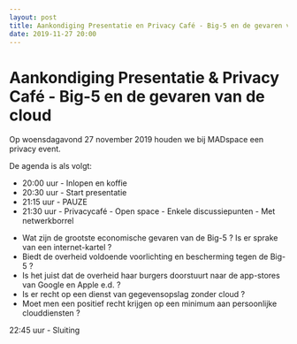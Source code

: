 ```yaml
---
layout: post
title: Aankondiging Presentatie en Privacy Café - Big-5 en de gevaren van de cloud (2019-11-27)
date: 2019-11-27 20:00
---
```


# Aankondiging Presentatie & Privacy Café - Big-5 en de gevaren van de cloud

Op woensdagavond 27 november 2019 houden we bij MADspace een privacy event.

De agenda is als volgt:

- 20:00 uur - Inlopen en koffie
- 20:30 uur - Start presentatie
- 21:15 uur - PAUZE
- 21:30 uur - Privacycafé - Open space - Enkele discussiepunten - Met netwerkborrel
 
* Wat zijn de grootste economische gevaren van de Big-5 ? Is er sprake van een internet-kartel ?
* Biedt de overheid voldoende voorlichting en bescherming tegen de Big-5 ?
* Is het juist dat de overheid haar burgers doorstuurt naar de app-stores van Google en Apple e.d. ?
* Is er recht op een dienst van gegevensopslag zonder cloud ? 
* Moet men een positief recht krijgen op een minimum aan persoonlijke clouddiensten ?
 
22:45 uur - Sluiting

